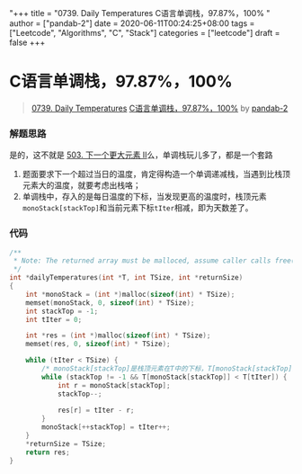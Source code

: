 "+++
title = "0739. Daily Temperatures C语言单调栈，97.87%，100% "
author = ["pandab-2"]
date = 2020-06-11T00:24:25+08:00
tags = ["Leetcode", "Algorithms", "C", "Stack"]
categories = ["leetcode"]
draft = false
+++

# C语言单调栈，97.87%，100%

> [0739. Daily Temperatures](https://leetcode-cn.com/problems/daily-temperatures/)
> [C语言单调栈，97.87%，100%](https://leetcode-cn.com/problems/daily-temperatures/solution/cyu-yan-dan-diao-zhan-9787100-by-pandab-2/) by [pandab-2](https://leetcode-cn.com/u/pandab-2/)

### 解题思路
是的，这不就是 [503. 下一个更大元素 II](https://leetcode-cn.com/problems/next-greater-element-ii/)么，单调栈玩儿多了，都是一个套路
1. 题面要求下一个超过当日的温度，肯定得构造一个单调递减栈，当遇到比栈顶元素大的温度，就要考虑出栈咯；
2. 单调栈中，存入的是每日温度的下标，当发现更高的温度时，栈顶元素`monoStack[stackTop]`和当前元素下标`tIter`相减，即为天数差了。

### 代码

```c
/**
 * Note: The returned array must be malloced, assume caller calls free().
 */
int *dailyTemperatures(int *T, int TSize, int *returnSize)
{
    int *monoStack = (int *)malloc(sizeof(int) * TSize);
    memset(monoStack, 0, sizeof(int) * TSize);
    int stackTop = -1;
    int tIter = 0;

    int *res = (int *)malloc(sizeof(int) * TSize);
    memset(res, 0, sizeof(int) * TSize);

    while (tIter < TSize) {
        /* monoStack[stackTop]是栈顶元素在T中的下标，T[monoStack[stackTop]] 才是真正的栈顶温度 */
        while (stackTop != -1 && T[monoStack[stackTop]] < T[tIter]) {
            int r = monoStack[stackTop];
            stackTop--;
            
            res[r] = tIter - r;
        }
        monoStack[++stackTop] = tIter++;        
    }
    *returnSize = TSize;
    return res;
}
```